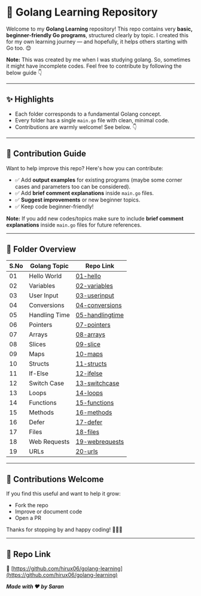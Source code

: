 # 📘 Golang Learning Repository

Welcome to my **Golang Learning** repository! This repo contains very **basic, beginner-friendly Go programs**, structured clearly by topic. I created this for my own learning journey — and hopefully, it helps others starting with Go too. 😊

**Note:** This was created by me when I was studying golang. So, sometimes it might have incomplete codes. Feel free to contribute by following the below guide 👇

---

## ✨ Highlights

- Each folder corresponds to a fundamental Golang concept.
- Every folder has a single `main.go` file with clean, minimal code.
- Contributions are warmly welcome! See below. 👇

---

## 📌 Contribution Guide

Want to help improve this repo? Here's how you can contribute:

- ✅ Add **output examples** for existing programs (maybe some corner cases and parameters too can be considered).
- ✅ Add **brief comment explanations** inside `main.go` files.
- ✅ **Suggest improvements** or new beginner topics.
- ✅ Keep code beginner-friendly!

**Note:** If you add new codes/topics make sure to include **brief comment explanations** inside `main.go` files for future references.

---

## 📂 Folder Overview

| S.No | Golang Topic       | Repo Link                                                                 |
|------|--------------------|---------------------------------------------------------------------------|
| 01   | Hello World        | [01-hello](https://github.com/hirux06/golang-learning/tree/main/01-hello) |
| 02   | Variables          | [02-variables](https://github.com/hirux06/golang-learning/tree/main/02-variables) |
| 03   | User Input         | [03-userinput](https://github.com/hirux06/golang-learning/tree/main/03-userinput) |
| 04   | Conversions        | [04-conversions](https://github.com/hirux06/golang-learning/tree/main/04-conversions) |
| 05   | Handling Time      | [05-handlingtime](https://github.com/hirux06/golang-learning/tree/main/05-handlingtime) |
| 06   | Pointers           | [07-pointers](https://github.com/hirux06/golang-learning/tree/main/07-pointers) |
| 07   | Arrays             | [08-arrays](https://github.com/hirux06/golang-learning/tree/main/08-arrays) |
| 08   | Slices             | [09-slice](https://github.com/hirux06/golang-learning/tree/main/09-slice) |
| 09   | Maps               | [10-maps](https://github.com/hirux06/golang-learning/tree/main/10-maps) |
| 10   | Structs            | [11-structs](https://github.com/hirux06/golang-learning/tree/main/11-structs) |
| 11   | If-Else            | [12-ifelse](https://github.com/hirux06/golang-learning/tree/main/12-ifelse) |
| 12   | Switch Case        | [13-switchcase](https://github.com/hirux06/golang-learning/tree/main/13-switchcase) |
| 13   | Loops              | [14-loops](https://github.com/hirux06/golang-learning/tree/main/14-loops) |
| 14   | Functions          | [15-functions](https://github.com/hirux06/golang-learning/tree/main/15-functions) |
| 15   | Methods            | [16-methods](https://github.com/hirux06/golang-learning/tree/main/16-methods) |
| 16   | Defer              | [17-defer](https://github.com/hirux06/golang-learning/tree/main/17-defer) |
| 17   | Files              | [18-files](https://github.com/hirux06/golang-learning/tree/main/18-files) |
| 18   | Web Requests       | [19-webrequests](https://github.com/hirux06/golang-learning/tree/main/19-webrequests) |
| 19   | URLs               | [20-urls](https://github.com/hirux06/golang-learning/tree/main/20-urls) |

---

## 🤝 Contributions Welcome

If you find this useful and want to help it grow:
- Fork the repo
- Improve or document code
- Open a PR

Thanks for stopping by and happy coding! 🧑‍💻🚀

---

## 📎 Repo Link

🔗 [https://github.com/hirux06/golang-learning](https://github.com/hirux06/golang-learning)

**_Made with ❤️ by Saran_**

